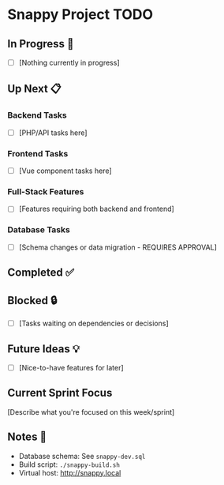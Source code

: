 # Snappy Project TODO

## In Progress 🚧
- [ ] [Nothing currently in progress]

## Up Next 📋

### Backend Tasks
- [ ] [PHP/API tasks here]

### Frontend Tasks  
- [ ] [Vue component tasks here]

### Full-Stack Features
- [ ] [Features requiring both backend and frontend]

### Database Tasks
- [ ] [Schema changes or data migration - REQUIRES APPROVAL]

## Completed ✅
<!-- Most recent first, format: - [x] Task (YYYY-MM-DD) [Backend/Frontend/Full-stack] -->

## Blocked 🔒
- [ ] [Tasks waiting on dependencies or decisions]

## Future Ideas 💡
- [ ] [Nice-to-have features for later]

## Current Sprint Focus
[Describe what you're focused on this week/sprint]

## Notes 📝
- Database schema: See `snappy-dev.sql`
- Build script: `./snappy-build.sh`
- Virtual host: http://snappy.local